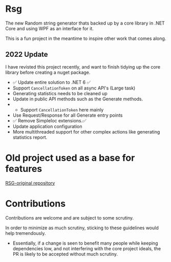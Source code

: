 # Rsg
The new Random string generator thats backed up by a core library in .NET Core and using WPF as an interface for it.

This is a fun project in the meantime to inspire other work that comes along. 

## 2022 Update
I have revisted this project recently, and want to finish tidying up the core library before creating a nuget package.
- ✅ Update entire solution to .NET 6 ✅
- Support `CancellationToken` on all async API's (Large task)
- Generating statistics needs to be cleaned up
- Update in public API methods such as the Generate methods.
- - Support `CancellationToken` here mainly
- Use Request/Response for all Generate entry points 
- ✅ Remove SimpleIoc extensions.✅
- Update application configuration
- More multithreaded support for other complex actions like generating statistics report.

# Old project used as a base for features
[RSG-original repository](https://github.com/Reapism/RSG-original)

# Contributions
Contributions are welcome and are subject to some scrutiny.

In order to minimize as much scrutiny, sticking to these guidelines would help tremendously.
- Essentially, if a change is seen to benefit many people while keeping dependencies low, and not interfering with the core project ideals, the PR is likely to be accepted without much scrutiny.
